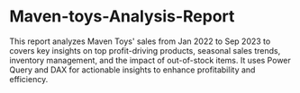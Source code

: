 # Maven-toys-Analysis-Report
This report analyzes Maven Toys' sales from Jan 2022 to Sep 2023 to covers key insights on top profit-driving products, seasonal sales trends, inventory management, and the impact of out-of-stock items. It uses Power Query and DAX for actionable insights to enhance profitability and efficiency.
